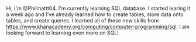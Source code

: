 
Hi, I'm @Philmattt04. I'm currently learning SQL database. I started learing it a week ago and I've already learned how to create tables, store data onto tables,
and create queries. I learned all of these new skills from https://www.khanacademy.org/computing/computer-programming/sql. I am looking forward to learning even more on SQL!
